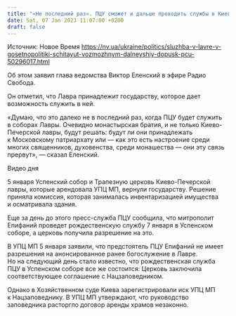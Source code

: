 ```yaml
---
title: "«Не последний раз». ПЦУ сможет и дальше проводить службы в Киево-Печерской лавре — Госэтнополитики"
date: Sat, 07 Jan 2023 11:07:00 +0200
draft: false
---
```

Источник: Новое Время https://nv.ua/ukraine/politics/sluzhba-v-lavre-v-gosetnopolitiki-schitayut-vozmozhnym-dalneyshiy-dopusk-pcu-50296017.html


Об этом заявил глава ведомства Виктор Еленский в эфире Радио Свобода.

Он отметил, что Лавра принадлежит государству, которое дает возможность служить в ней.

«Думаю, что это далеко не в последний раз, когда ПЦУ будет служить в соборах Лавры. Очевидно монастырская братия, и не только Киево-Печерской лавры, будут решать: будут ли они принадлежать к Московскому патриархату или — как это есть настроение среди многих священников, духовенства, среди монашества — они эту связь прервут», — сказал Еленский.

 Видео дня   

5 января Успенский собор и Трапезную церковь Киево-Печерской лавры, которые арендовала УПЦ МП, вернули государству. Решение приняла комиссия, которая занималась инвентаризацией имущества и осматривала здания.

Еще за день до этого пресс-служба ПЦУ сообщила, что митрополит Епифаний проведет рождественскую службу 7 января в Успенском соборе, а церковь получила разрешение на это.

В УПЦ МП 5 января заявили, что предстоятель ПЦУ Епифаний не имеет разрешения на анонсированное ранее богослужение в Лавре. Но на следующий день стало известно, что рождественская служба ПЦУ в Успенском соборе все же состоится: Церковь заключила соответствующее соглашение с Нацзаповедником.

Однако в Хозяйственном суде Киева зарегистрировали иск УПЦ МП к Нацзаповеднику. В УПЦ МП утверждают, что руководство заповедника расторгло договор аренды храмов незаконно.
